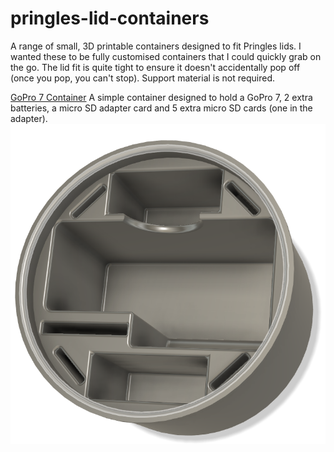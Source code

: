# pringles-lid-containers
A range of small, 3D printable containers designed to fit Pringles lids. I wanted these to be fully customised containers that I could quickly grab on the go. The lid fit is quite tight to ensure it doesn't accidentally pop off (once you pop, you can't stop). Support material is not required.

[GoPro 7 Container](https://github.com/colinmakerofthings/pringles-lid-containers/tree/main/GoPro%207%20Pringles%20Container)
A simple container designed to hold a GoPro 7, 2 extra batteries, a micro SD adapter card and 5 extra micro SD cards (one in the adapter).
![GoPro 7 Container](https://github.com/colinmakerofthings/pringles-lid-containers/blob/main/GoPro%207%20Pringles%20Container/GoPro%207%20Pringles%20Container%20Render.png?raw=true)
